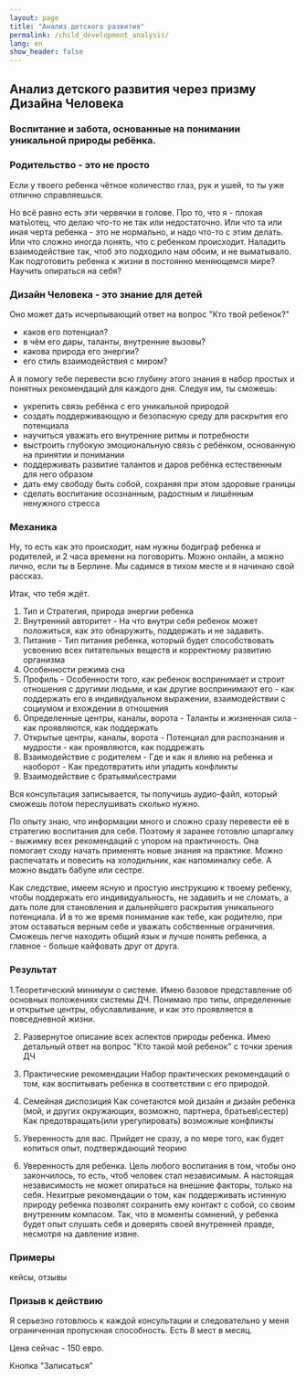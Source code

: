 ```yaml
---
layout: page
title: "Анализ детского развития"
permalink: /child_development_analysis/
lang: en
show_header: false
---
```


## Анализ детского развития через призму Дизайна Человека

### Воспитание и забота, основанные на понимании уникальной природы ребёнка.

### Родительство - это не просто

Если у твоего ребенка чётное количество глаз, рук и ушей, то ты уже отлично справляешься.

Но всё равно есть эти червячки в голове.
Про то, что я - плохая мать\отец, что делаю что-то не так или недостаточно.
Или что та или иная черта ребенка - это не нормально, и надо что-то с этим делать.
Или что сложно иногда понять, что с ребенком происходит.
Наладить взаимодействие так, чтоб это подходило нам обоим, и не выматывало.
Как подготовить ребенка к жизни в постоянно меняющемся мире?
Научить опираться на себя?

### Дизайн Человека - это знание для детей

Оно может дать исчерпывающий ответ на вопрос "Кто твой ребенок?"

- каков его потенциал?
- в чём его дары, таланты, внутренние вызовы?
- какова природа его энергии?
- его стиль взаимодействия с миром?

А я помогу тебе перевести всю глубину этого знания в набор простых и понятных рекомендаций для каждого дня. Следуя им, ты сможешь:

- укрепить связь ребёнка с его уникальной природой
- создать поддерживающую и безопасную среду для раскрытия его потенциала
- научиться уважать его внутренние ритмы и потребности
- выстроить глубокую эмоциональную связь с ребёнком, основанную на принятии и понимании
- поддерживать развитие талантов и даров ребёнка естественным для него образом
- дать ему свободу быть собой, сохраняя при этом здоровые границы
- сделать воспитание осознанным, радостным и лишённым ненужного стресса

### Механика
Ну, то есть как это происходит, нам нужны бодиграф ребенка и родителей, и 2 часа времени на поговорить.
Можно онлайн, а можно лично, если ты в Берлине.
Мы садимся в тихом месте и я начинаю свой рассказ.

Итак, что тебя ждёт.

1. Тип и Стратегия, природа энергии ребенка
2. Внутренний авторитет - На что внутри себя ребенок может положиться, как это обнаружить, поддержать и не задавить.
3. Питание - Тип питания ребенка, который будет способствовать усвоению всех питательных веществ и корректному развитию организма
4. Особенности режима сна
5. Профиль - Особенности того, как ребенок воспринимает и строит отношения с  другими людьми, и как другие воспринимают его - как поддержать его в индивидуальном выражении, взаимодействии с социумом и вхождении в отношения
6. Определенные центры, каналы, ворота - Таланты и жизненная сила - как проявляются, как поддержать
7. Открытые центры, каналы, ворота - Потенциал для распознания и мудрости - как проявляются, как поддрежать
8. Взаимодействие с родителем - Где и как я влияю на ребенка и наоборот - Как предотвратить или уладить конфликты
9. Взаимодействие с братьями\сестрами

Вся консультация записывается, ты получишь аудио-файл, который сможешь потом переслушивать сколько нужно.

По опыту знаю, что информации много и сложно сразу перевести её в стратегию воспитания для себя.
Поэтому я заранее готовлю шпаргалку - выжимку всех рекомендаций с упором на практичность.
Она помогает сходу начать применять новые знания на практике.
Можно распечатать и повесить на холодильник, как напоминалку себе.
А можно выдать бабуле или сестре.

Как следствие, имеем ясную и простую инструкцию к твоему ребенку, чтобы поддержать его индивидуальность, не задавить и не сломать, а дать поле для становления и дальнейшего раскрытия уникального потенциала.
 И в то же время понимание как тебе, как родителю, при этом оставаться верным себе и уважать собственные ограничеия. 
Сможешь легче находить общий язык и лучше понять  ребенка, а главное - больше кайфовать друг от друга.




### Результат
1.Теоретический минимум о системе.
 Имею базовое представление об основных положениях системы ДЧ.
Понимаю про типы, определенные и открытые центры, обуславливание, и как это проявляется в повседневной жизни.

2. Развернутое описание всех аспектов природы ребенка.
Имею детальный ответ на вопрос "Кто такой мой ребенок" с точки зрения ДЧ

3. Практические рекомендации
Набор практических рекомендаций о том, как воспитывать ребенка в соответствии с его природой.

4. Семейная диспозиция
Как сочетаются мой дизайн и дизайн ребенка (мой, и других окружающих, возможно, партнера, братьев\сестер)
Как предотвращать(или урегулировать) возможные конфликты

5. Уверенность для вас.
Прийдет не сразу, а по мере того, как будет копиться опыт, подтверждающий теорию

6. Уверенность для ребенка.
Цель любого воспитания в том, чтобы оно закончилось, то есть, чтоб человек стал независимым. А настоящая независимость не может опираться на внешние факторы, только на себя.
Нехитрые рекомендации о том, как поддерживать истинную природу ребенка позволят сохранить ему контакт с собой, со своим внутренним компасом. Так, что в моменты сомнений, у ребенка будет опыт слушать себя и доверять своей внутренней правде, несмотря на давление извне.

### Примеры
кейсы, отзывы

### Призыв к действию
Я серьезно готовлюсь к каждой консультации и следовательно у меня ограниченная пропускная способность. Есть 8 мест в месяц.

Цена сейчас - 150 евро.

Кнопка "Записаться"








